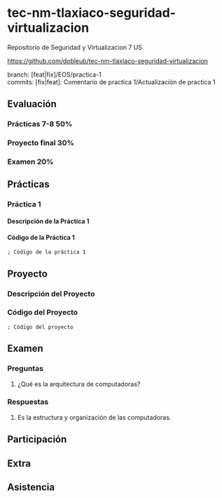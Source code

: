 # tec-nm-tlaxiaco-seguridad-virtualizacion

Repositorio de Seguridad y Virtualizacion 7 US

https://github.com/dobleub/tec-nm-tlaxiaco-seguridad-virtualizacion

branch: [feat|fix]/EOS/practica-1<br/>
commits: [fix|feat]: Comentario de practica 1/Actualización de practica 1

## Evaluación

### Prácticas 7-8 50%

### Proyecto final 30%

### Examen 20%

## Prácticas

### Práctica 1

#### Descripción de la Práctica 1

#### Código de la Práctica 1

```assembly
; Código de la práctica 1
```

## Proyecto

### Descripción del Proyecto

### Código del Proyecto

```assembly
; Código del proyecto
```

## Examen

### Preguntas

1. ¿Qué es la arquitectura de computadoras?

### Respuestas

1. Es la estructura y organización de las computadoras.

## Participación

## Extra

## Asistencia
